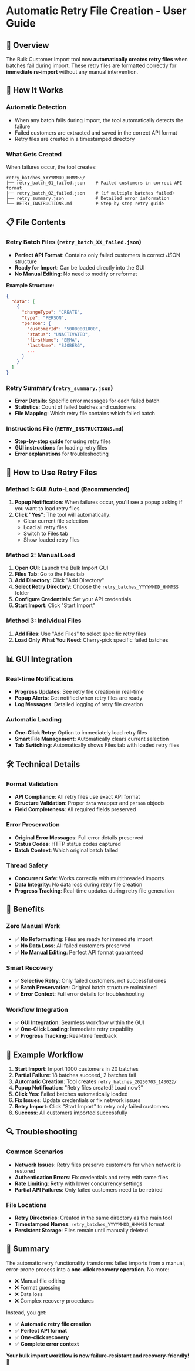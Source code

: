 # Automatic Retry File Creation - User Guide

## 🎯 **Overview**

The Bulk Customer Import tool now **automatically creates retry files** when batches fail during import. These retry files are formatted correctly for **immediate re-import** without any manual intervention.

## 🔄 **How It Works**

### **Automatic Detection**
- When any batch fails during import, the tool automatically detects the failure
- Failed customers are extracted and saved in the correct API format
- Retry files are created in a timestamped directory

### **What Gets Created**
When failures occur, the tool creates:

```
retry_batches_YYYYMMDD_HHMMSS/
├── retry_batch_01_failed.json    # Failed customers in correct API format
├── retry_batch_02_failed.json    # (if multiple batches failed)
├── retry_summary.json            # Detailed error information
└── RETRY_INSTRUCTIONS.md         # Step-by-step retry guide
```

## 📋 **File Contents**

### **Retry Batch Files** (`retry_batch_XX_failed.json`)
- **Perfect API Format**: Contains only failed customers in correct JSON structure
- **Ready for Import**: Can be loaded directly into the GUI
- **No Manual Editing**: No need to modify or reformat

**Example Structure:**
```json
{
  "data": [
    {
      "changeType": "CREATE",
      "type": "PERSON",
      "person": {
        "customerId": "50000001000",
        "status": "UNACTIVATED",
        "firstName": "EMMA",
        "lastName": "SJÖBERG",
        ...
      }
    }
  ]
}
```

### **Retry Summary** (`retry_summary.json`)
- **Error Details**: Specific error messages for each failed batch
- **Statistics**: Count of failed batches and customers
- **File Mapping**: Which retry file contains which failed batch

### **Instructions File** (`RETRY_INSTRUCTIONS.md`)
- **Step-by-step guide** for using retry files
- **GUI instructions** for loading retry files
- **Error explanations** for troubleshooting

## 🚀 **How to Use Retry Files**

### **Method 1: GUI Auto-Load (Recommended)**
1. **Popup Notification**: When failures occur, you'll see a popup asking if you want to load retry files
2. **Click "Yes"**: The tool will automatically:
   - Clear current file selection
   - Load all retry files
   - Switch to Files tab
   - Show loaded retry files

### **Method 2: Manual Load**
1. **Open GUI**: Launch the Bulk Import GUI
2. **Files Tab**: Go to the Files tab
3. **Add Directory**: Click "Add Directory"
4. **Select Retry Directory**: Choose the `retry_batches_YYYYMMDD_HHMMSS` folder
5. **Configure Credentials**: Set your API credentials
6. **Start Import**: Click "Start Import"

### **Method 3: Individual Files**
1. **Add Files**: Use "Add Files" to select specific retry files
2. **Load Only What You Need**: Cherry-pick specific failed batches

## 📊 **GUI Integration**

### **Real-time Notifications**
- **Progress Updates**: See retry file creation in real-time
- **Popup Alerts**: Get notified when retry files are ready
- **Log Messages**: Detailed logging of retry file creation

### **Automatic Loading**
- **One-Click Retry**: Option to immediately load retry files
- **Smart File Management**: Automatically clears current selection
- **Tab Switching**: Automatically shows Files tab with loaded retry files

## 🛠️ **Technical Details**

### **Format Validation**
- **API Compliance**: All retry files use exact API format
- **Structure Validation**: Proper `data` wrapper and `person` objects
- **Field Completeness**: All required fields preserved

### **Error Preservation**
- **Original Error Messages**: Full error details preserved
- **Status Codes**: HTTP status codes captured
- **Batch Context**: Which original batch failed

### **Thread Safety**
- **Concurrent Safe**: Works correctly with multithreaded imports
- **Data Integrity**: No data loss during retry file creation
- **Progress Tracking**: Real-time updates during retry file generation

## 🎯 **Benefits**

### **Zero Manual Work**
- ✅ **No Reformatting**: Files are ready for immediate import
- ✅ **No Data Loss**: All failed customers preserved
- ✅ **No Manual Editing**: Perfect API format guaranteed

### **Smart Recovery**
- ✅ **Selective Retry**: Only failed customers, not successful ones
- ✅ **Batch Preservation**: Original batch structure maintained
- ✅ **Error Context**: Full error details for troubleshooting

### **Workflow Integration**
- ✅ **GUI Integration**: Seamless workflow within the GUI
- ✅ **One-Click Loading**: Immediate retry capability
- ✅ **Progress Tracking**: Real-time feedback

## 📝 **Example Workflow**

1. **Start Import**: Import 1000 customers in 20 batches
2. **Partial Failure**: 18 batches succeed, 2 batches fail
3. **Automatic Creation**: Tool creates `retry_batches_20250703_143022/`
4. **Popup Notification**: "Retry files created! Load now?"
5. **Click Yes**: Failed batches automatically loaded
6. **Fix Issues**: Update credentials or fix network issues
7. **Retry Import**: Click "Start Import" to retry only failed customers
8. **Success**: All customers imported successfully

## 🔍 **Troubleshooting**

### **Common Scenarios**
- **Network Issues**: Retry files preserve customers for when network is restored
- **Authentication Errors**: Fix credentials and retry with same files
- **Rate Limiting**: Retry with lower concurrency settings
- **Partial API Failures**: Only failed customers need to be retried

### **File Locations**
- **Retry Directories**: Created in the same directory as the main tool
- **Timestamped Names**: `retry_batches_YYYYMMDD_HHMMSS` format
- **Persistent Storage**: Files remain until manually deleted

## 🎉 **Summary**

The automatic retry functionality transforms failed imports from a manual, error-prone process into a **one-click recovery operation**. No more:
- ❌ Manual file editing
- ❌ Format guessing
- ❌ Data loss
- ❌ Complex recovery procedures

Instead, you get:
- ✅ **Automatic retry file creation**
- ✅ **Perfect API format**
- ✅ **One-click recovery**
- ✅ **Complete error context**

**Your bulk import workflow is now failure-resistant and recovery-friendly!** 🚀
